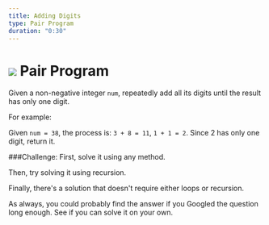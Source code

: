 ```yaml
---
title: Adding Digits
type: Pair Program
duration: "0:30"
---
```



# ![](https://ga-dash.s3.amazonaws.com/production/assets/logo-9f88ae6c9c3871690e33280fcf557f33.png) Pair Program

Given a non-negative integer ```num```, repeatedly add all its digits until the result has only one digit.

For example:

Given ```num = 38```, the process is: ```3 + 8 = 11```, ```1 + 1 = 2```. Since 2 has only one digit, return it.

###Challenge:
First, solve it using any method.

Then, try solving it using recursion.

Finally, there's a solution that doesn't require either loops or recursion.

As always, you could probably find the answer if you Googled the question long enough. See if you can solve it on your own.
